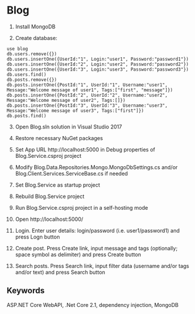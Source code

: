 # Blog

1. Install MongoDB

2. Create database:
```
use blog
db.users.remove({})
db.users.insertOne({UserId:"1", Login:"user1", Password:"password1"})
db.users.insertOne({UserId:"2", Login:"user2", Password:"password2"})
db.users.insertOne({UserId:"3", Login:"user3", Password:"password3"})
db.users.find()
db.posts.remove({})
db.posts.insertOne({PostId:"1", UserId:"1", Username:"user1", Message:"Welcome message of user1", Tags:["first", "message"]})
db.posts.insertOne({PostId:"2", UserId:"2", Username:"user2", Message:"Welcome message of user2", Tags:[]})
db.posts.insertOne({PostId:"3", UserId:"3", Username:"user3", Message:"Welcome message of user3", Tags:["first"]})
db.posts.find()
```

3. Open Blog.sln solution in Visual Studio 2017

4. Restore necessary NuGet packages

5. Set App URL http://localhost:5000 in Debug properties of Blog.Service.csproj project

6. Modify Blog.Data.Repositories.Mongo.MongoDbSettings.cs and/or Blog.Client.Services.ServiceBase.cs if needed

7. Set Blog.Service as startup project

8. Rebuild Blog.Service project

9. Run Blog.Service.csproj project in a self-hosting mode

10. Open http://localhost:5000/

11. Login. Enter user details: login/password (i.e. user1/password1) and press Logn button

12. Create post. Press Create link, input message and tags (optionally; space symbol as delimiter) and press Create button

13. Search posts. Press Search link, input filter data (username and/or tags and/or text) and press Search button


Keywords
-
ASP.NET Core WebAPI, .Net Core 2.1, dependency injection, MongoDB
